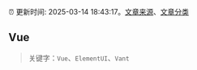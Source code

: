 :alarm_clock: 更新时间: 2025-03-14 18:43:17。[文章来源](/README.md)、[文章分类](/TAGS.md)

## Vue


> 关键字：`Vue`、`ElementUI`、`Vant`



